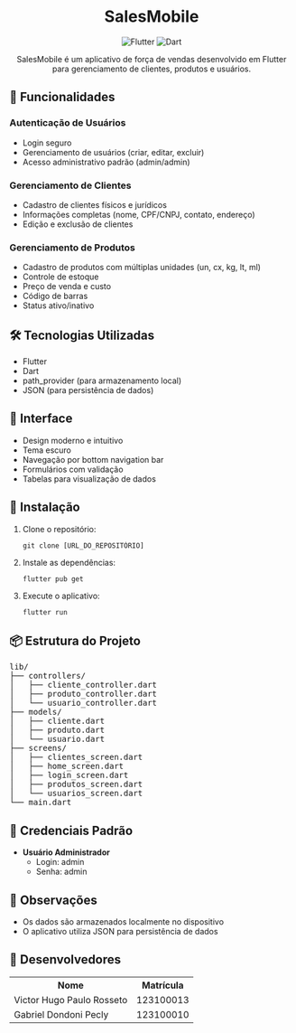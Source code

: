 <h1 align="center">SalesMobile</h1>

<p align="center">
  <img src="https://img.shields.io/badge/Flutter-02569B?style=for-the-badge&logo=flutter&logoColor=white" alt="Flutter">
  <img src="https://img.shields.io/badge/Dart-0175C2?style=for-the-badge&logo=dart&logoColor=white" alt="Dart">
</p>

<p align="center">
  SalesMobile é um aplicativo de força de vendas desenvolvido em Flutter para gerenciamento de clientes, produtos e usuários.
</p>

<h2>🚀 Funcionalidades</h2>

<h3>Autenticação de Usuários</h3>
<ul>
  <li>Login seguro</li>
  <li>Gerenciamento de usuários (criar, editar, excluir)</li>
  <li>Acesso administrativo padrão (admin/admin)</li>
</ul>

<h3>Gerenciamento de Clientes</h3>
<ul>
  <li>Cadastro de clientes físicos e jurídicos</li>
  <li>Informações completas (nome, CPF/CNPJ, contato, endereço)</li>
  <li>Edição e exclusão de clientes</li>
</ul>

<h3>Gerenciamento de Produtos</h3>
<ul>
  <li>Cadastro de produtos com múltiplas unidades (un, cx, kg, lt, ml)</li>
  <li>Controle de estoque</li>
  <li>Preço de venda e custo</li>
  <li>Código de barras</li>
  <li>Status ativo/inativo</li>
</ul>

<h2>🛠️ Tecnologias Utilizadas</h2>
<ul>
  <li>Flutter</li>
  <li>Dart</li>
  <li>path_provider (para armazenamento local)</li>
  <li>JSON (para persistência de dados)</li>
</ul>

<h2>📱 Interface</h2>
<ul>
  <li>Design moderno e intuitivo</li>
  <li>Tema escuro</li>
  <li>Navegação por bottom navigation bar</li>
  <li>Formulários com validação</li>
  <li>Tabelas para visualização de dados</li>
</ul>

<h2>🔧 Instalação</h2>

<ol>
  <li>
    Clone o repositório:
    <pre><code>git clone [URL_DO_REPOSITÓRIO]</code></pre>
  </li>
  <li>
    Instale as dependências:
    <pre><code>flutter pub get</code></pre>
  </li>
  <li>
    Execute o aplicativo:
    <pre><code>flutter run</code></pre>
  </li>
</ol>

<h2>📦 Estrutura do Projeto</h2>

<pre>
lib/
├── controllers/
│   ├── cliente_controller.dart
│   ├── produto_controller.dart
│   └── usuario_controller.dart
├── models/
│   ├── cliente.dart
│   ├── produto.dart
│   └── usuario.dart
├── screens/
│   ├── clientes_screen.dart
│   ├── home_screen.dart
│   ├── login_screen.dart
│   ├── produtos_screen.dart
│   └── usuarios_screen.dart
└── main.dart
</pre>

<h2>🔐 Credenciais Padrão</h2>

<ul>
  <li>
    <strong>Usuário Administrador</strong>
    <ul>
      <li>Login: admin</li>
      <li>Senha: admin</li>
    </ul>
  </li>
</ul>

<h2>📝 Observações</h2>
<ul>
  <li>Os dados são armazenados localmente no dispositivo</li>
  <li>O aplicativo utiliza JSON para persistência de dados</li>
</ul>

<h2>👥 Desenvolvedores</h2>
<table>
  <tr>
    <th>Nome</th>
    <th>Matrícula</th>
  </tr>
  <tr>
    <td>Victor Hugo Paulo Rosseto</td>
    <td>123100013</td>
  </tr>
  <tr>
    <td>Gabriel Dondoni Pecly</td>
    <td>123100010</td>
  </tr>
</table>
